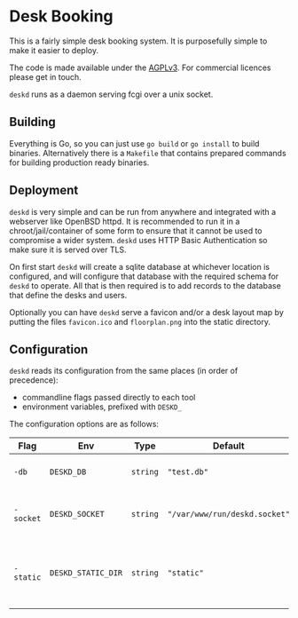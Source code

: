 
[SPDX-FileCopyrightText: 2022 Alisdair MacLeod <copying@alisdairmacleod.co.uk>]::
[SPDX-License-Identifier: AGPL-3.0-only]::

# Desk Booking

This is a fairly simple desk booking system. 
It is purposefully simple to make it easier to deploy.

The code is made available under the [AGPLv3](https://www.gnu.org/licenses/agpl-3.0.en.html).
For commercial licences please get in touch.

`deskd` runs as a daemon serving fcgi over a unix socket.

## Building

Everything is Go, so you can just use `go build` or `go install` to build binaries.
Alternatively there is a `Makefile` that contains prepared commands for building production ready binaries.

## Deployment

`deskd` is very simple and can be run from anywhere and integrated with a webserver like OpenBSD httpd.
It is recommended to run it in a chroot/jail/container of some form to ensure that it cannot be used to compromise a wider system.
`deskd` uses HTTP Basic Authentication so make sure it is served over TLS.

On first start `deskd` will create a sqlite database at whichever location is configured,
and will configure that database with the required schema for `deskd` to operate.
All that is then required is to add records to the database that define the desks and users.

Optionally you can have `deskd` serve a favicon and/or a desk layout map by putting the files `favicon.ico` and `floorplan.png` into the static directory.

## Configuration

`deskd` reads its configuration from the same places (in order of precedence):

- commandline flags passed directly to each tool
- environment variables, prefixed with `DESKD_`

The configuration options are as follows:

| Flag      | Env                | Type      | Default                       | Description                                              |
|-----------|--------------------|-----------|-------------------------------|----------------------------------------------------------|
| `-db`     | `DESKD_DB`         | `string`  | `"test.db"`                   | Location of the database                                 |
| `-socket` | `DESKD_SOCKET`     | `string`  | `"/var/www/run/deskd.socket"` | Location of the socket serving FCGI                      |
| `-static` | `DESKD_STATIC_DIR` | `string`  | `"static"`                    | Path to directory that static assets will be served from |
